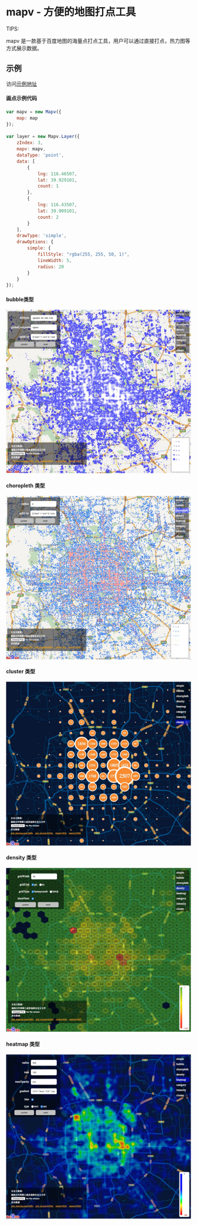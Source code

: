 # mapv - 方便的地图打点工具

TIPS:

mapv 是一款基于百度地图的海量点打点工具，用户可以通过直接打点，热力图等方式展示数据。

## 示例

访问[示例地址](http://huiyan-fe.github.io/mapv/examples/)

#### 画点示例代码

```js
var mapv = new Mapv({
    map: map
});

var layer = new Mapv.Layer({
    zIndex: 3,
    mapv: mapv,
    dataType: 'point', 
    data: [
        {
            lng: 116.46507,
            lat: 39.929101,
            count: 1
        },
        {
            lng: 116.43507,
            lat: 39.909101,
            count: 2
        }
    ],
    drawType: 'simple',
    drawOptions: {
        simple: {
            fillStyle: "rgba(255, 255, 50, 1)",
            lineWidth: 5,
            radius: 20
        }
    }
});
```

#### bubble类型
![bubble类型](/doc/asset/img/bubble.png)

#### choropleth 类型
![bubble类型](/doc/asset/img/choropleth.png)

#### cluster 类型
![bubble类型](/doc/asset/img/cluster.png)

#### density 类型
![bubble类型](/doc/asset/img/density.png)

#### heatmap 类型
![bubble类型](/doc/asset/img/heatmap.png)
